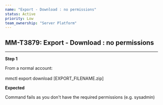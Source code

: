 ```yaml
---
name: "Export - Download : no permissions"
status: Active
priority: Low
team_ownership: "Server Platform"
---
```


## MM-T3879: Export - Download : no permissions

---

**Step 1**

From a normal account:\
\
mmctl export download \[EXPORT\_FILENAME.zip]

**Expected**

Command fails as you don't have the required permissions (e.g. sysadmin)
